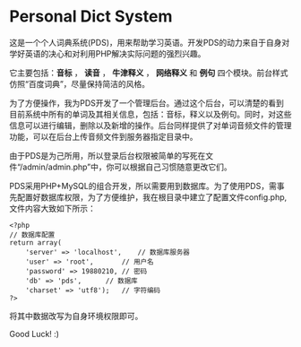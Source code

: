 # Personal Dict System #

这是一个个人词典系统(PDS)，用来帮助学习英语。开发PDS的动力来自于自身对学好英语的决心和对利用PHP解决实际问题的强烈兴趣。

它主要包括：**音标** ， **读音** ， **牛津释义** ， **网络释义** 和 **例句** 四个模块。前台样式仿照“百度词典”，尽量保持简洁的风格。

为了方便操作，我为PDS开发了一个管理后台。通过这个后台，可以清楚的看到目前系统中所有的单词及其相关信息，包括：音标，释义以及例句。同时，对这些信息可以进行编辑，删除以及新增的操作。后台同样提供了对单词音频文件的管理功能，可以在后台上传音频文件到服务器指定目录中。

由于PDS是为己所用，所以登录后台权限被简单的写死在文件“/admin/admin.php”中，你可以根据自己习惯随意更改它们。

PDS采用PHP+MySQL的组合开发，所以需要用到数据库。为了使用PDS，需事先配置好数据库权限，为了方便维护，我在根目录中建立了配置文件config.php,文件内容大致如下所示： 

    <?php
    // 数据库配置
    return array(
	    'server' => 'localhost',	// 数据库服务器
	    'user' => 'root',		// 用户名
	    'password' => 19880210,	// 密码
	    'db' => 'pds',		// 数据库
	    'charset' => 'utf8');	// 字符编码
    ?>

将其中数据改写为自身环境权限即可。

Good Luck! :)